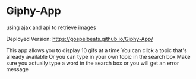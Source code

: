# Giphy-App
using ajax and api to retrieve images

Deployed Version: https://gospelbeats.github.io/Giphy-App/

This app allows you to display 10 gifs at a time
You can click a topic that's already available
Or you can type in your own topic in the search box
Make sure you actually type a word in the search box or you will get an error message